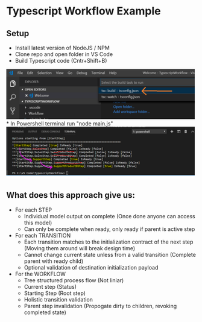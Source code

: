 # Typescript Workflow Example

## Setup
* Install latest version of NodeJS / NPM
* Clone repo and open folder in VS Code
* Build Typescript code (Cntr+Shift+B)
<img src="https://github.com/InoxicoDev/TypescriptWorkflow/blob/master/Readme/BuildTypescript.png" width="500">
* In Powershell terminal run "node main.js"
<img src="https://github.com/InoxicoDev/TypescriptWorkflow/blob/master/Readme/Output.PNG" width="500">


## What does this approach give us:

* For each STEP
    * Individual model output on complete (Once done anyone can access this model)
    * Can only be complete when ready, only ready if parent is active step
* For each TRANSITION
    * Each transition matches to the initialization contract of the next step (Moving them around will break design time)
    * Cannot change current state unless from a valid transition (Complete parent with ready child)
    * Optional validation of destination initialization payload
* For the WORKFLOW
    * Tree structured process flow (Not liniar)
    * Current step (Status)
    * Starting Step (Root step)
    * Holistic transition validation
    * Parent step invalidation (Propogate dirty to children, revoking completed state)
    
